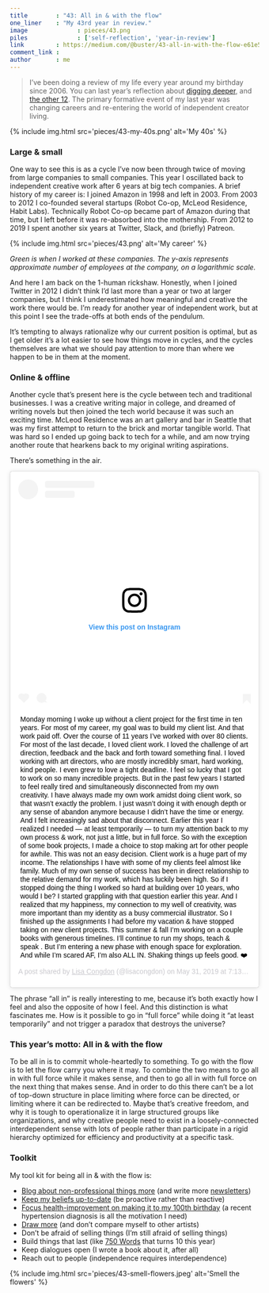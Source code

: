 ```yaml
---
title        : "43: All in & with the flow"
one_liner    : "My 43rd year in review."
image			   : pieces/43.png
piles			   : ['self-reflection', 'year-in-review']
link         : https://medium.com/@buster/43-all-in-with-the-flow-e61e55b5dcf0
comment_link : 
author       : me
---
```


> I’ve been doing a review of my life every year around my birthday since 2006. You can last year’s reflection about [digging deeper](/blog/2018/07-02-dig-deeper), and [the other 12](/me/yearly-reviews/).
The primary formative event of my last year was changing careers and re-entering the world of independent creator living.

{% include img.html src='pieces/43-my-40s.png' alt='My 40s' %}

### Large & small
One way to see this is as a cycle I’ve now been through twice of moving from large companies to small companies. This year I oscillated back to independent creative work after 6 years at big tech companies. A brief history of my career is: I joined Amazon in 1998 and left in 2003. From 2003 to 2012 I co-founded several startups (Robot Co-op, McLeod Residence, Habit Labs). Technically Robot Co-op became part of Amazon during that time, but I left before it was re-absorbed into the mothership. From 2012 to 2019 I spent another six years at Twitter, Slack, and (briefly) Patreon.

{% include img.html src='pieces/43.png' alt='My career' %}

*Green is when I worked at these companies. The y-axis represents approximate number of employees at the company, on a logarithmic scale.*

And here I am back on the 1-human rickshaw. Honestly, when I joined Twitter in 2012 I didn’t think I’d last more than a year or two at larger companies, but I think I underestimated how meaningful and creative the work there would be. I’m ready for another year of independent work, but at this point I see the trade-offs at both ends of the pendulum.

It’s tempting to always rationalize why our current position is optimal, but as I get older it’s a lot easier to see how things move in cycles, and the cycles themselves are what we should pay attention to more than where we happen to be in them at the moment.

### Online & offline
Another cycle that’s present here is the cycle between tech and traditional businesses. I was a creative writing major in college, and dreamed of writing novels but then joined the tech world because it was such an exciting time. McLeod Residence was an art gallery and bar in Seattle that was my first attempt to return to the brick and mortar tangible world. That was hard so I ended up going back to tech for a while, and am now trying another route that hearkens back to my original writing aspirations.

There’s something in the air.

<blockquote class="instagram-media" data-instgrm-captioned data-instgrm-permalink="https://www.instagram.com/p/ByIT4qSnbtB/?utm_source=ig_embed&amp;utm_campaign=loading" data-instgrm-version="12" style=" background:#FFF; border:0; border-radius:3px; box-shadow:0 0 1px 0 rgba(0,0,0,0.5),0 1px 10px 0 rgba(0,0,0,0.15); margin: 1px; max-width:540px; min-width:326px; padding:0; width:99.375%; width:-webkit-calc(100% - 2px); width:calc(100% - 2px);"><div style="padding:16px;"> <a href="https://www.instagram.com/p/ByIT4qSnbtB/?utm_source=ig_embed&amp;utm_campaign=loading" style=" background:#FFFFFF; line-height:0; padding:0 0; text-align:center; text-decoration:none; width:100%;" target="_blank"> <div style=" display: flex; flex-direction: row; align-items: center;"> <div style="background-color: #F4F4F4; border-radius: 50%; flex-grow: 0; height: 40px; margin-right: 14px; width: 40px;"></div> <div style="display: flex; flex-direction: column; flex-grow: 1; justify-content: center;"> <div style=" background-color: #F4F4F4; border-radius: 4px; flex-grow: 0; height: 14px; margin-bottom: 6px; width: 100px;"></div> <div style=" background-color: #F4F4F4; border-radius: 4px; flex-grow: 0; height: 14px; width: 60px;"></div></div></div><div style="padding: 19% 0;"></div> <div style="display:block; height:50px; margin:0 auto 12px; width:50px;"><svg width="50px" height="50px" viewBox="0 0 60 60" version="1.1" xmlns="https://www.w3.org/2000/svg" xmlns:xlink="https://www.w3.org/1999/xlink"><g stroke="none" stroke-width="1" fill="none" fill-rule="evenodd"><g transform="translate(-511.000000, -20.000000)" fill="#000000"><g><path d="M556.869,30.41 C554.814,30.41 553.148,32.076 553.148,34.131 C553.148,36.186 554.814,37.852 556.869,37.852 C558.924,37.852 560.59,36.186 560.59,34.131 C560.59,32.076 558.924,30.41 556.869,30.41 M541,60.657 C535.114,60.657 530.342,55.887 530.342,50 C530.342,44.114 535.114,39.342 541,39.342 C546.887,39.342 551.658,44.114 551.658,50 C551.658,55.887 546.887,60.657 541,60.657 M541,33.886 C532.1,33.886 524.886,41.1 524.886,50 C524.886,58.899 532.1,66.113 541,66.113 C549.9,66.113 557.115,58.899 557.115,50 C557.115,41.1 549.9,33.886 541,33.886 M565.378,62.101 C565.244,65.022 564.756,66.606 564.346,67.663 C563.803,69.06 563.154,70.057 562.106,71.106 C561.058,72.155 560.06,72.803 558.662,73.347 C557.607,73.757 556.021,74.244 553.102,74.378 C549.944,74.521 548.997,74.552 541,74.552 C533.003,74.552 532.056,74.521 528.898,74.378 C525.979,74.244 524.393,73.757 523.338,73.347 C521.94,72.803 520.942,72.155 519.894,71.106 C518.846,70.057 518.197,69.06 517.654,67.663 C517.244,66.606 516.755,65.022 516.623,62.101 C516.479,58.943 516.448,57.996 516.448,50 C516.448,42.003 516.479,41.056 516.623,37.899 C516.755,34.978 517.244,33.391 517.654,32.338 C518.197,30.938 518.846,29.942 519.894,28.894 C520.942,27.846 521.94,27.196 523.338,26.654 C524.393,26.244 525.979,25.756 528.898,25.623 C532.057,25.479 533.004,25.448 541,25.448 C548.997,25.448 549.943,25.479 553.102,25.623 C556.021,25.756 557.607,26.244 558.662,26.654 C560.06,27.196 561.058,27.846 562.106,28.894 C563.154,29.942 563.803,30.938 564.346,32.338 C564.756,33.391 565.244,34.978 565.378,37.899 C565.522,41.056 565.552,42.003 565.552,50 C565.552,57.996 565.522,58.943 565.378,62.101 M570.82,37.631 C570.674,34.438 570.167,32.258 569.425,30.349 C568.659,28.377 567.633,26.702 565.965,25.035 C564.297,23.368 562.623,22.342 560.652,21.575 C558.743,20.834 556.562,20.326 553.369,20.18 C550.169,20.033 549.148,20 541,20 C532.853,20 531.831,20.033 528.631,20.18 C525.438,20.326 523.257,20.834 521.349,21.575 C519.376,22.342 517.703,23.368 516.035,25.035 C514.368,26.702 513.342,28.377 512.574,30.349 C511.834,32.258 511.326,34.438 511.181,37.631 C511.035,40.831 511,41.851 511,50 C511,58.147 511.035,59.17 511.181,62.369 C511.326,65.562 511.834,67.743 512.574,69.651 C513.342,71.625 514.368,73.296 516.035,74.965 C517.703,76.634 519.376,77.658 521.349,78.425 C523.257,79.167 525.438,79.673 528.631,79.82 C531.831,79.965 532.853,80.001 541,80.001 C549.148,80.001 550.169,79.965 553.369,79.82 C556.562,79.673 558.743,79.167 560.652,78.425 C562.623,77.658 564.297,76.634 565.965,74.965 C567.633,73.296 568.659,71.625 569.425,69.651 C570.167,67.743 570.674,65.562 570.82,62.369 C570.966,59.17 571,58.147 571,50 C571,41.851 570.966,40.831 570.82,37.631"></path></g></g></g></svg></div><div style="padding-top: 8px;"> <div style=" color:#3897f0; font-family:Arial,sans-serif; font-size:14px; font-style:normal; font-weight:550; line-height:18px;"> View this post on Instagram</div></div><div style="padding: 12.5% 0;"></div> <div style="display: flex; flex-direction: row; margin-bottom: 14px; align-items: center;"><div> <div style="background-color: #F4F4F4; border-radius: 50%; height: 12.5px; width: 12.5px; transform: translateX(0px) translateY(7px);"></div> <div style="background-color: #F4F4F4; height: 12.5px; transform: rotate(-45deg) translateX(3px) translateY(1px); width: 12.5px; flex-grow: 0; margin-right: 14px; margin-left: 2px;"></div> <div style="background-color: #F4F4F4; border-radius: 50%; height: 12.5px; width: 12.5px; transform: translateX(9px) translateY(-18px);"></div></div><div style="margin-left: 8px;"> <div style=" background-color: #F4F4F4; border-radius: 50%; flex-grow: 0; height: 20px; width: 20px;"></div> <div style=" width: 0; height: 0; border-top: 2px solid transparent; border-left: 6px solid #f4f4f4; border-bottom: 2px solid transparent; transform: translateX(16px) translateY(-4px) rotate(30deg)"></div></div><div style="margin-left: auto;"> <div style=" width: 0px; border-top: 8px solid #F4F4F4; border-right: 8px solid transparent; transform: translateY(16px);"></div> <div style=" background-color: #F4F4F4; flex-grow: 0; height: 12px; width: 16px; transform: translateY(-4px);"></div> <div style=" width: 0; height: 0; border-top: 8px solid #F4F4F4; border-left: 8px solid transparent; transform: translateY(-4px) translateX(8px);"></div></div></div></a> <p style=" margin:8px 0 0 0; padding:0 4px;"> <a href="https://www.instagram.com/p/ByIT4qSnbtB/?utm_source=ig_embed&amp;utm_campaign=loading" style=" color:#000; font-family:Arial,sans-serif; font-size:14px; font-style:normal; font-weight:normal; line-height:17px; text-decoration:none; word-wrap:break-word;" target="_blank">Monday morning I woke up without a client project for the first time in ten years. For most of my career, my goal was to build my client list. And that work paid off. Over the course of 11 years I’ve worked with over 80 clients. For most of the last decade, I loved client work. I loved the challenge of art direction, feedback and the back and forth toward something final. I loved working with art directors, who are mostly incredibly smart, hard working, kind people. I even grew to love a tight deadline. I feel so lucky that I got to work on so many incredible projects. But in the past few years I started to feel really tired and simultaneously disconnected from my own creativity. I have always made my own work amidst doing client work, so that wasn’t exactly the problem. I just wasn’t doing it with enough depth or any sense of abandon anymore because I didn’t have the time or energy. And I felt increasingly sad about that disconnect. Earlier this year I realized I needed — at least temporarily — to turn my attention back to my own process &amp; work, not just a little, but in full force. So with the exception of some book projects, I made a choice to stop making art for other people for awhile. This was not an easy decision. Client work is a huge part of my income. The relationships I have with some of my clients feel almost like family. Much of my own sense of success has been in direct relationship to the relative demand for my work, which has luckily been high. So if I stopped doing the thing I worked so hard at building over 10 years, who would I be? I started grappling with that question earlier this year. And I realized that my happiness, my connection to my well of creativity, was more important than my identity as a busy commercial illustrator. So I finished up the assignments I had before my vacation &amp; have stopped taking on new client projects. This summer &amp; fall I’m working on a couple books with generous timelines. I’ll continue to run my shops, teach &amp; speak . But I’m entering a new phase with enough space for exploration. And while I’m scared AF, I’m also ALL IN. Shaking things up feels good. ❤️</a></p> <p style=" color:#c9c8cd; font-family:Arial,sans-serif; font-size:14px; line-height:17px; margin-bottom:0; margin-top:8px; overflow:hidden; padding:8px 0 7px; text-align:center; text-overflow:ellipsis; white-space:nowrap;">A post shared by <a href="https://www.instagram.com/lisacongdon/?utm_source=ig_embed&amp;utm_campaign=loading" style=" color:#c9c8cd; font-family:Arial,sans-serif; font-size:14px; font-style:normal; font-weight:normal; line-height:17px;" target="_blank"> Lisa Congdon</a> (@lisacongdon) on <time style=" font-family:Arial,sans-serif; font-size:14px; line-height:17px;" datetime="2019-05-31T14:13:38+00:00">May 31, 2019 at 7:13am PDT</time></p></div></blockquote> <script async src="//www.instagram.com/embed.js"></script>

The phrase “all in” is really interesting to me, because it’s both exactly how I feel and also the opposite of how I feel. And this distinction is what fascinates me. How is it possible to go in “full force” while doing it “at least temporarily” and not trigger a paradox that destroys the universe?

### This year’s motto: All in & with the flow
To be all in is to commit whole-heartedly to something. To go with the flow is to let the flow carry you where it may. To combine the two means to go all in with full force while it makes sense, and then to go all in with full force on the next thing that makes sense. And in order to do this there can’t be a lot of top-down structure in place limiting where force can be directed, or limiting where it can be redirected to. Maybe that’s creative freedom, and why it is tough to operationalize it in large structured groups like organizations, and why creative people need to exist in a loosely-connected interdependent sense with lots of people rather than participate in a rigid hierarchy optimized for efficiency and productivity at a specific task.

### Toolkit
My tool kit for being all in & with the flow is:

* [Blog about non-professional things more](https://busterbenson.com/blog/) (and write more [newsletters](https://buster.substack.com/))
* [Keep my beliefs up-to-date](https://busterbenson.com/beliefs/) (be proactive rather than reactive)
* [Focus health-improvement on making it to my 100th birthday](https://busterbenson.com/the-life-of/buster/) (a recent hypertension diagnosis is all the motivation I need)
* [Draw more](https://www.instagram.com/bustrbensn/) (and don’t compare myself to other artists)
* Don’t be afraid of selling things (I’m still afraid of selling things)
* Build things that last (like [750 Words](https://750words.com/) that turns 10 this year)
* Keep dialogues open (I wrote a book about it, after all)
* Reach out to people (independence requires interdependence)

{% include img.html src='pieces/43-smell-flowers.jpeg' alt='Smell the flowers' %}
